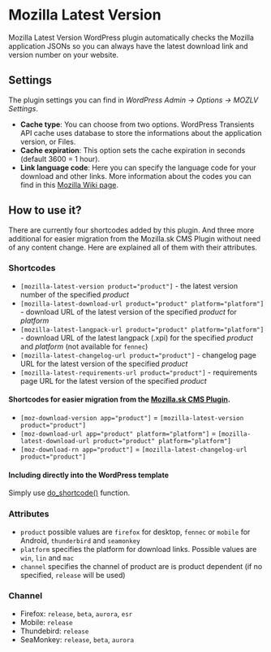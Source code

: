 # Mozilla Latest Version
Mozilla Latest Version WordPress plugin automatically checks the Mozilla application JSONs so you can always have the latest download link and version number on your website.

## Settings
The plugin settings you can find in _WordPress Admin -> Options -> MOZLV Settings_.
* __Cache type__: You can choose from two options. WordPress Transients API cache uses database to store the informations about the application version, or Files.
* __Cache expiration__: This option sets the cache expiration in seconds (default 3600 = 1 hour).
* __Link language code__: Here you can specify the language code for your download and other links. More information about the codes you can find in this [Mozilla Wiki page](https://wiki.mozilla.org/L10n:Locale_Codes).

## How to use it?
There are currently four shortcodes added by this plugin. And three more additional for easier migration from the Mozilla.sk CMS Plugin without need of any content change. Here are explained all of them with their attributes.

### Shortcodes
* `[mozilla-latest-version product="product"]` - the latest version number of the specified _product_
* `[mozilla-latest-download-url product="product" platform="platform"]` - download URL of the latest version of the specified _product_ for _platform_
* `[mozilla-latest-langpack-url product="product" platform="platform"]` - download URL of the latest langpack (.xpi) for the specified _product_ and _platform_ (not available for `fennec`)
* `[mozilla-latest-changelog-url product="product"]` - changelog page URL for the latest version of the specified _product_
* `[mozilla-latest-requirements-url product="product"]` - requirements page URL for the latest version of the specified _product_

#### Shortcodes for easier migration from the [Mozilla.sk CMS Plugin](https://github.com/MozillaCZ/mozsk-cms).
* `[moz-download-version app="product"]` = `[mozilla-latest-version product="product"]`
* `[moz-download-url app="product" platform="platform"]` = `[mozilla-latest-download-url product="product" platform="platform"]`
* `[moz-download-rn app="product"]` = `[mozilla-latest-changelog-url product="product"]`

#### Including directly into the WordPress template
Simply use [do_shortcode()](https://codex.wordpress.org/Function_Reference/do_shortcode) function.

### Attributes
* `product` possible values are `firefox` for desktop, `fennec` or `mobile` for Android, `thunderbird` and `seamonkey`
* `platform` specifies the platform for download links. Possible values are `win`, `lin` and `mac`
* `channel` specifies the channel of product are is product dependent (if no specified, `release` will be used)

### Channel
* Firefox: `release`, `beta`, `aurora`, `esr`
* Mobile: `release`
* Thundebird: `release`
* SeaMonkey: `release`, `beta`, `aurora`
